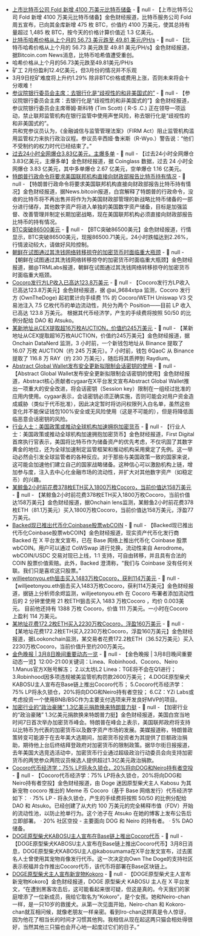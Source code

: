 - [上市比特币公司 Fold 新增 4100 万美元比特币储备](https://decrypt.co/309135/publicly-traded-bitcoin-firm-fold-adds-41-million-in-btc-to-reserve) - 📰 null - 【上市比特币公司 Fold 新增 4100 万美元比特币储备】金色财经报道，比特币服务公司 Fold 周五宣布，已向其金库新增 475 枚 BTC，价值约 4100 万美元，使其总持有量超过 1,485 枚 BTC，按今天的价格计算价值近 1.3 亿美元。
- [比特币哈希价格从上个月的 56.73 美元跌至 49.81 美元/PH/s](https://x.com/BTCTN/status/1898406332685762881) - 📰 null - 【比特币哈希价格从上个月的 56.73 美元跌至 49.81 美元/PH/s】金色财经报道，据Bitcoin.com News消息，比特币哈希值遭受重创。 
- 哈希价格从上个月的56.73美元跌至49.81美元/PH/s 
- 矿工 2月份盈利12.4亿美元，但3月份的情况并不乐观 
- 3月9日挖矿难度将上升约1.29% 
除非BTC价格或费用上涨，否则未来将会十分艰难！
- [参议院银行委员会主席：去银行化是“歧视性的和非美国式的”](https://x.com/BitcoinNewsCom/status/1898388251549020645) - 📰 null - 【参议院银行委员会主席：去银行化是“歧视性的和非美国式的”】金色财经报道，参议院银行委员会主席蒂姆·斯科特 (Tim Scott) ( R-S .C.) 正在领导一项运动，禁止联邦监管机构在银行监管中使用声誉风险，称去银行化是“歧视性的和非美国式的”。  
共和党参议员认为，《金融诚信与监管管理法案》（FIRM Act）阻止监管机构滥用监管权力来执行政治议程。参议员辛西娅·鲁米斯（R-Wyo.）警告说：“他们不受制约的权力时代已经结束了。”
- [过去24小时全网爆仓3.83亿美元，主爆多单](https://www.coinglass.com/zh/LiquidationData) - 📰 null - 【过去24小时全网爆仓3.83亿美元，主爆多单】金色财经报道，据 Coinglass 数据，过去 24 小时全网爆仓 3.83 亿美元，其中多单爆仓 2.67 亿美元，空单爆仓 1.16 亿美元。
- [特朗普行政命令将要求美国联邦机构直接向财政部报告比特币持有情况](https://x.com/BTCTN/status/1898197279753838614) - 📰 null - 【特朗普行政命令将要求美国联邦机构直接向财政部报告比特币持有情况】金色财经报道，据News.bitcoin报道，白宫解释了特朗普的行政命令，没收的比特币将不再出售并将作为为美国财政部管理的新战略比特币储备的一部分进行储存，其他数字资产将进入单独的美国数字资产储备，目标是加强监督、改善管理并制定长期加密战略，现在美国联邦机构必须直接向财政部报告比特币的持有情况。
- [BTC突破86500美元]() - 📰 null - 【BTC突破86500美元】金色财经报道，行情显示，BTC突破86500美元，现报86500.71美元，24小时跌幅达到2.26%，行情波动较大，请做好风险控制。
- [朝鲜在试图通过其洗钱网络转移掠夺的加密货币时面临重大瓶颈](https://x.com/CoinDesk/status/1898397392971411958) - 📰 null - 【朝鲜在试图通过其洗钱网络转移掠夺的加密货币时面临重大瓶颈】金色财经报道，据@TRMLabs报道，朝鲜在试图通过其洗钱网络转移掠夺的加密货币时面临重大瓶颈。
- [Cocoro发行方LP收入已高达123.8万美元](https://x.com/ai_9684xtpa/status/1898390962424123555) - 📰 null - 【Cocoro发行方LP收入已高达123.8万美元】金色财经报道，据 @ai_9684xtpa 监测，Cocoro 发行方 (OwnTheDoge)  起初累计向手续费 1% 的 Cocoro/WETH  Uniswap V3 交易池注入 7.5 亿枚代币的单边流动性，共分为两个 Position——目前 LP 收入已高达 123.8 万美元。 
根据其代币经济学，产生的手续费将按照 50/50 的比例分配给 DAO 和 Atsuko。
- [某新地址从CEX提取超16万枚AUCTION，价值约245万美元]() - 📰 null - 【某新地址从CEX提取超16万枚AUCTION，价值约245万美元】金色财经报道，据 Onchain DataNerd 监测，3 小时前，一个新钱包地址从 Binance 提取了 16.07 万枚 AUCTION（约 245 万美元）。7 小时前，钱包 6QaoC 从 Binance 提取了 116.8 万 RAY（约 230 万美元），随后将其质押到 Raydium。
- [Abstract Global Wallet发布安全更新拟限制会话密钥的使用](https://x.com/0xCygaar/status/1898131411040633058) - 📰 null - 【Abstract Global Wallet发布安全更新拟限制会话密钥的使用】金色财经报道，Abstract核心贡献者cygaar在X平台发文宣布Abstract Global Wallet推出一项重大的安全改进，将会话密钥（Session key）限制在一组经过批准的应用内使用。cygaar表示，会话密钥必须正确实施，否则可能会对用户资金造成威胁（类似于代币批准），因此决定暂时将访问权限列入白名单，虽然这些变化并不能保证钱包100%安全或无风险使用（这是不可能的），但是将降低面临恶意会话密钥的风险。
- [行业人士：美国政策或推动全球机构加速拥抱加密货币]() - 📰 null - 【行业人士：美国政策或推动全球机构加速拥抱加密货币】金色财经报道，First Digital首席执行官表示，美国将比特币作为储备资产的优先考虑，不仅巩固了其数字黄金的地位，还为全球加速制定监管框架和推动机构采用奠定了先例。这一举动必然会引发全球监管者的各种反应。对于那些与美国政策一致的国家来说，这可能会加速他们建立自己的国家战略储备。这种信心可以激励机构上链，增加参与度，注入去中心化金融市场的流动性，并扩大对其他数字资产（如稳定币）的兴趣。
- [某鲸鱼2小时前花费378枚ETH买入1800万枚Cocoro，当前价值达158万美元]() - 📰 null - 【某鲸鱼2小时前花费378枚ETH买入1800万枚Cocoro，当前价值达158万美元】金色财经报道，据Onchain lens监测，某鲸鱼2小时前花费378枚ETH（81.1万美元）买入1800万枚Cocoro，当前价值达158万美元，浮盈77万美元。
- [Backed现已推出代币化Coinbase股票wbCOIN](https://x.com/BackedFi/status/1898024225257963665) - 📰 null - 【Backed现已推出代币化Coinbase股票wbCOIN】金色财经报道，现实资产代币化发行商 Backed 在 X 平台发文宣布，已在 Base 网络上推出代币化 Coinbase 股票 wbCOIN。用户可以通过 CoWSwap 进行兑换，流动性来自 Aerodrome。 
wbCOIN/USDC 交易对现已上线，1:1 支持，可自由转移，并且具有合法的 COIN 股票价值索赔。此外，Backed 澄清称，“我们与 Coinbase 没有任何关联。我们只是喜欢这只股票。”
- [willjeetonyou.eth狙击买入1483万枚Cocoro，获利114万美元](https://x.com/EmberCN/status/1898358531998482902) - 📰 null - 【willjeetonyou.eth狙击买入1483万枚Cocoro，获利114万美元】金色财经报道，据链上分析师余烬监测，willjeetonyou.eth 在 Cocoro 布署者添加流动性后的 2 分钟里使用 21 枚ETH狙击买入 1483 万枚Cocoro ，均价 0.003美元。 目前他还持有 1388 万枚 Cocoro，价值 111 万美元。一小时在Cocoro 上盈利 114 万美元。
- [某地址花费172.2枚ETH买入2230万枚Cocoro，浮盈160万美元](https://x.com/lookonchain/status/1898357752864633239) - 📰 null - 【某地址花费172.2枚ETH买入2230万枚Cocoro，浮盈160万美元】金色财经报道，据Lookonchain监测，某交易者花费172.2枚ETH（36.52万美元）买入2230万枚Cocoro，当前价值升至约200万美元。
- [金色晚报 | 3月8日晚间重要动态一览]() - 📰 null - 【金色晚报 | 3月8日晚间重要动态一览】12:00-21:00关键词：Linea、Robinhood、Cocoro、Neiro 
1.Manus官方X账号解冻； 
2.以太坊L2 Linea：TGE将不会在Q1进行； 
3.Robinhood因多项违规被美监管机构罚款2600万美元； 
4.DOGE原型柴犬KABOSU主人宣布在Base链上推出Cocoro代币； 
5.Cocoro代币经济学：75% LP将永久锁仓，20%将向DOG和Neiro持有者空投； 
6.CZ：YZi Labs或考虑投资一个使用BNB/BSC作为主要支付选项来开发良好MVP的项目。
- [加密行业的“政治豪赌” 1.3亿美元捐款换来特朗普力挺]() - 📰 null - 【加密行业的“政治豪赌” 1.3亿美元捐款换来特朗普力挺】金色财经报道，美国白宫当地时间7日首次举办加密货币峰会。特朗普在峰会上表示，美国联邦政府将支持以比特币为代表的加密货币以及数字资产市场的发展。美媒报道称，特朗普政策转变可能源于在去年美大选期间，加密货币投资者为其提供了巨额政治捐助，期待他上台后终结拜登政府对加密货币的限制政策。据华尔街日报报道，去年美国大选竞选活动中，加密货币行业通过超级政治行动委员会向支持加密货币的两党参众两院议员候选人提供超过1.3亿美元政治捐款。
- [Cocoro代币经济学：75% LP将永久锁仓，20%将向DOG和Neiro持有者空投](https://x.com/ownthedoge/status/1898337988087599412) - 📰 null - 【Cocoro代币经济学：75% LP将永久锁仓，20%将向DOG和Neiro持有者空投】金色财经报道，由 Doge 迷因原型柴犬主人 Kabosu 为其新宠物 cocoro 推出的 Meme 币 Cocoro（基于 Base 网络发行）代币经济学如下： 
· 75% LP - 将永久锁仓，产生的手续费将按照 50/50 的比例分配给 DAO 和 Atsuko。已经创建了从大约 100 万美元的完全稀释市值（FDV）开始的流动性池，以防止抢单行为。这个池子在 Atsuko 在她的博客上发布公告后立即部署。 
· 20% 社区空投 - 主要面向 DOG 和 Neiro 的持有者。 
· 5% DAO 储备。
- [DOGE原型柴犬KABOSU主人宣布在Base链上推出Cocoro代币](https://x.com/kabosumama/status/1898347645715820839) - 📰 null - 【DOGE原型柴犬KABOSU主人宣布在Base链上推出Cocoro代币】3月8日消息，DOGE原型柴犬KABOSU主人@kabosumama在X平台发文宣布，过去匿名人士曾使用其宠物肖像发行代币。这一次决定向Own The Doge的支持社区表示祝福并合作推出Cocoro代币，该代币将部署在Base区块链上。
- [DOGE原型柴犬主人宣布新宠物Kokoro](https://x.com/kabosumama/status/1898338393609924869) - 📰 null - 【DOGE原型柴犬主人宣布新宠物Kokoro】金色财经报道，DOGE 原型柴犬 KABOSU 主人在 X 平台发文，“在遭到黑客攻击后，这可能看起来很可疑，但这是真的。今天我们的家庭增添了一位新成员，我给它取名为“Kokoro”，是个女孩。她和Neiro-chan一样，是一只10岁的救援犬。从第一次见面开始，Neiro-chan 和 Kokoro-chan就互相问候，就像老朋友一样亲密。看到Iro-chan这样真是令人惊讶，因为他花了相当长的时间才习惯其他狗。我相信从现在起这两只猫会相处得很好，当然其他三只猫也会开心地一起度过它们的日子。”
